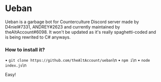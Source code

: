 # Ueban
Ueban is a garbage bot for Counterculture Discord server made by D4niel#7331, ANDREY#2623 and currently maintained by theAltAccount#6098.
It won't be updated as it's really spaghetti-coded and is being rewrited to C# anyways.

### How to install it?

• `git clone https://github.com/theAltAccount/ueban`\n
• `npm i`\n
• `node index.js`\n

Easy!

